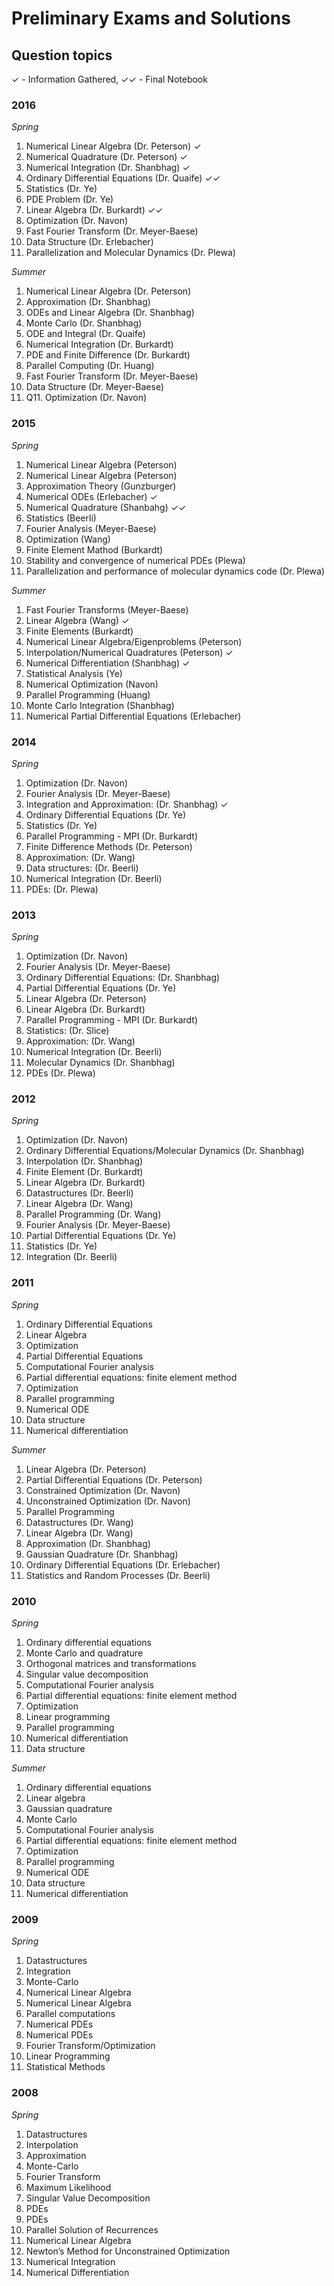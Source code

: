 # Preliminary Exams and Solutions

## Question topics

✓ - Information Gathered, ✓✓ - Final Notebook

### 2016

_Spring_

1. Numerical Linear Algebra (Dr. Peterson) ✓
2. Numerical Quadrature (Dr. Peterson) ✓
3. Numerical Integration (Dr. Shanbhag) ✓
4. Ordinary Differential Equations (Dr. Quaife) ✓✓
5. Statistics (Dr. Ye)
6. PDE Problem (Dr. Ye)
7. Linear Algebra (Dr. Burkardt) ✓✓
8. Optimization (Dr. Navon)
9. Fast Fourier Transform (Dr. Meyer-Baese)
10. Data Structure (Dr. Erlebacher)
11. Parallelization and Molecular Dynamics (Dr. Plewa)

_Summer_

1. Numerical Linear Algebra (Dr. Peterson)
2. Approximation (Dr. Shanbhag)
3. ODEs and Linear Algebra (Dr. Shanbhag)
4. Monte Carlo (Dr. Shanbhag)
5. ODE and Integral (Dr. Quaife)
6. Numerical Integration (Dr. Burkardt)
7. PDE and Finite Difference (Dr. Burkardt)
8. Parallel Computing (Dr. Huang)
9. Fast Fourier Transform (Dr. Meyer-Baese)
10. Data Structure (Dr. Meyer-Baese)
11. Q11. Optimization (Dr. Navon)

### 2015

_Spring_

1. Numerical Linear Algebra (Peterson)
2. Numerical Linear Algebra (Peterson)
3. Approximation Theory (Gunzburger)
4. Numerical ODEs (Erlebacher) ✓
5. Numerical Quadrature (Shanbahg) ✓✓
6. Statistics (Beerli)
7. Fourier Analysis (Meyer-Baese)
8. Optimization (Wang)
9. Finite Element Mathod (Burkardt)
10. Stability and convergence of numerical PDEs (Plewa)
11. Parallelization and performance of molecular dynamics code (Dr. Plewa)

_Summer_

1. Fast Fourier Transforms (Meyer-Baese)
2. Linear Algebra (Wang) ✓
3. Finite Elements (Burkardt)
4. Numerical Linear Algebra/Eigenproblems (Peterson)
5. Interpolation/Numerical Quadratures (Peterson) ✓
6. Numerical Differentiation (Shanbhag) ✓
7. Statistical Analysis (Ye)
8. Numerical Optimization (Navon)
9. Parallel Programming (Huang)
10. Monte Carlo Integration (Shanbhag)
11. Numerical Partial Differential Equations (Erlebacher)

### 2014

_Spring_

1. Optimization (Dr. Navon)
2. Fourier Analysis (Dr. Meyer-Baese)
3. Integration and Approximation: (Dr. Shanbhag) ✓
4. Ordinary Differential Equations (Dr. Ye)
5. Statistics (Dr. Ye)
6. Parallel Programming - MPI (Dr. Burkardt)
7. Finite Difference Methods (Dr. Peterson)
8. Approximation: (Dr. Wang)
9. Data structures: (Dr. Beerli)
10. Numerical Integration (Dr. Beerli)
11. PDEs: (Dr. Plewa)

### 2013

_Spring_

1. Optimization (Dr. Navon)
2. Fourier Analysis (Dr. Meyer-Baese)
3. Ordinary Differential Equations: (Dr. Shanbhag)
4. Partial Differential Equations (Dr. Ye)
5. Linear Algebra (Dr. Peterson)
6. Linear Algebra (Dr. Burkardt)
7. Parallel Programming - MPI (Dr. Burkardt)
8. Statistics: (Dr. Slice)
9. Approximation: (Dr. Wang)
10. Numerical Integration (Dr. Beerli)
11. Molecular Dynamics (Dr. Shanbhag)
12. PDEs (Dr. Plewa)

### 2012

_Spring_

1. Optimization (Dr. Navon)
2. Ordinary Differential Equations/Molecular Dynamics (Dr. Shanbhag)
3. Interpolation (Dr. Shanbhag)
4. Finite Element (Dr. Burkardt)
5. Linear Algebra (Dr. Burkardt)
6. Datastructures (Dr. Beerli)
7. Linear Algebra (Dr. Wang)
8. Parallel Programming (Dr. Wang)
9. Fourier Analysis (Dr. Meyer-Baese)
10. Partial Differential Equations (Dr. Ye)
11. Statistics (Dr. Ye)
12. Integration (Dr. Beerli)

### 2011

_Spring_

1. Ordinary Differential Equations
2. Linear Algebra
3. Optimization
4. Partial Differential Equations
5. Computational Fourier analysis
6. Partial differential equations: finite element method
7. Optimization
8. Parallel programming
9. Numerical ODE
10. Data structure
11. Numerical differentiation

_Summer_

1. Linear Algebra (Dr. Peterson)
2. Partial Differential Equations (Dr. Peterson)
3. Constrained Optimization (Dr. Navon)
4. Unconstrained Optimization (Dr. Navon)
5. Parallel Programming
6. Datastructures (Dr. Wang)
7. Linear Algebra (Dr. Wang)
8. Approximation (Dr. Shanbhag)
9. Gaussian Quadrature (Dr. Shanbhag)
10. Ordinary Differential Equations (Dr. Erlebacher)
11. Statistics and Random Processes (Dr. Beerli)

### 2010

_Spring_

1. Ordinary differential equations
2. Monte Carlo and quadrature
3. Orthogonal matrices and transformations
4. Singular value decomposition
5. Computational Fourier analysis
6. Partial differential equations: finite element method
7. Optimization
8. Linear programming
9. Parallel programming
10. Numerical differentiation
11. Data structure

_Summer_

1. Ordinary differential equations
2. Linear algebra
3. Gaussian quadrature
4. Monte Carlo
5. Computational Fourier analysis
6. Partial differential equations: finite element method
7. Optimization
8. Parallel programming
9. Numerical ODE
10. Data structure
11. Numerical differentiation

### 2009

_Spring_

1. Datastructures
2. Integration
3. Monte-Carlo
4. Numerical Linear Algebra
5. Numerical Linear Algebra
6. Parallel computations
7. Numerical PDEs
8. Numerical PDEs
9. Fourier Transform/Optimization
10. Linear Programming
11. Statistical Methods

### 2008

_Spring_

1. Datastructures
2. Interpolation
3. Approximation
4. Monte-Carlo
5. Fourier Transform
6. Maximum Likelihood
7. Singular Value Decomposition
8. PDEs
9. PDEs
10. Parallel Solution of Recurrences
11. Numerical Linear Algebra
12. Newton’s Method for Unconstrained Optimization
13. Numerical Integration
14. Numerical Differentiation
